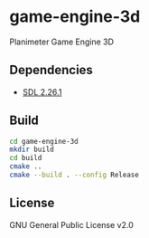 # game-engine-3d
Planimeter Game Engine 3D

## Dependencies
* [SDL 2.26.1](https://github.com/libsdl-org/SDL/releases/tag/release-2.26.1)

## Build
```sh
cd game-engine-3d
mkdir build
cd build
cmake ..
cmake --build . --config Release
```

## License
GNU General Public License v2.0
